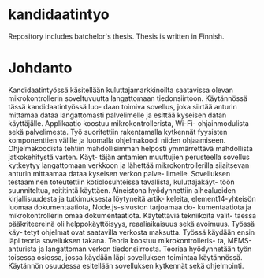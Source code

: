 # kandidaatintyo
Repository includes batchelor's thesis.
Thesis is written in Finnish.

# Johdanto
Kandidaatintyössä käsitellään kuluttajamarkkinoilta saatavissa olevan mikrokontrollerin soveltuvuutta langattomaan tiedonsiirtoon. Käytännössä tässä kandidaatintyössä luo- daan toimiva sovellus, joka siirtää anturin mittamaa dataa langattomasti palvelimelle ja esittää kyseisen datan käyttäjälle. Applikaatio koostuu mikrokontrollerista, Wi-Fi- ohjainmodulista sekä palvelimesta. Työ suoritettiin rakentamalla kytkennät fyysisten komponenttien välille ja luomalla ohjelmakoodi niiden ohjaamiseen. Ohjelmakoodista tehtiin mahdollisimman helposti ymmärrettävä mahdollista jatkokehitystä varten. Käyt- täjän antamien muuttujien perusteella sovellus kytkeytyy langattomaan verkkoon ja lähettää mikrokontrollerilla sijaitsevan anturin mittaamaa dataa kyseisen verkon palve- limelle. Sovelluksen testaaminen toteutettiin kotiolosuhteissa tavallista, kuluttajakäyt- töön suunniteltua, reititintä käyttäen.
Aineistona hyödynnettiin aihealueiden kirjallisuudesta ja tutkimuksesta löytyneitä artik- keleita, element14-yhteisön luomaa dokumentaatiota, Node.js-sivuston tarjoamaa do- kumentaatiota ja mikrokontrollerin omaa dokumentaatiota. Käytettäviä tekniikoita valit- taessa pääkriteereinä oli helppokäyttöisyys, reaaliaikaisuus sekä avoimuus. Työssä käy- tetyt ohjelmat ovat saatavilla verkosta maksutta.
Työssä käydään ensin läpi teoria sovelluksen takana. Teoria koostuu mikrokontrolleris- ta, MEMS-anturista ja langattoman verkon tiedonsiirrosta. Teoriaa hyödynnetään työn toisessa osiossa, jossa käydään läpi sovelluksen toimintaa käytännössä. Käytännön osuudessa esitellään sovelluksen kytkennät sekä ohjelmointi.
